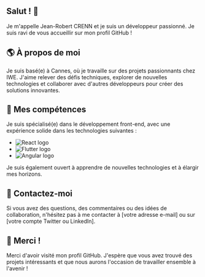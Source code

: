 ## Salut ! 👋
Je m'appelle Jean-Robert CRENN et je suis un développeur passionné. Je suis ravi de vous accueillir sur mon profil GitHub !

## 🌎 À propos de moi
Je suis basé(e) à Cannes, où je travaille sur des projets passionnants chez IWE. J'aime relever des défis techniques, explorer de nouvelles technologies et collaborer avec d'autres développeurs pour créer des solutions innovantes.

## 🚀 Mes compétences

Je suis spécialisé(e) dans le développement front-end, avec une expérience solide dans les technologies suivantes :

- ![React logo](https://img.shields.io/badge/-React-61DAFB?logo=react&logoColor=white&style=flat)
- ![Flutter logo](https://img.shields.io/badge/-Flutter-02569B?logo=flutter&logoColor=white&style=flat)
- ![Angular logo](https://img.shields.io/badge/-Angular-DD0031?logo=angular&logoColor=white&style=flat)

Je suis également ouvert à apprendre de nouvelles technologies et à élargir mes horizons.

## 🤝 Contactez-moi

Si vous avez des questions, des commentaires ou des idées de collaboration, n'hésitez pas à me contacter à [votre adresse e-mail] ou sur [votre compte Twitter ou LinkedIn].

## 🌟 Merci !

Merci d'avoir visité mon profil GitHub. J'espère que vous avez trouvé des projets intéressants et que nous aurons l'occasion de travailler ensemble à l'avenir !

